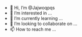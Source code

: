 - 👋 Hi, I’m @Jajwoqpqs
- 👀 I’m interested in ...
- 🌱 I’m currently learning ...
- 💞️ I’m looking to collaborate on ...
- 📫 How to reach me ...

<!---
Jajwoqpqs/Jajwoqpqs is a ✨ special ✨ repository because its `README.md` (this file) appears on your GitHub profile.
You can click the Preview link to take a look at your changes.
--->
